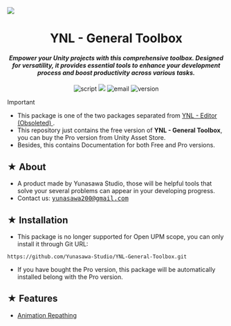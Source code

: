 <img src="https://github.com/user-attachments/assets/c09cb22b-7e91-4ab0-a971-d70e6771ca84"/>

<h1><div align="center"> YNL - General Toolbox </div></h1> 
<h4><div align="center"><i> Empower your Unity projects with this comprehensive toolbox. Designed for versatility, it provides essential tools to enhance your development process and boost productivity across various tasks. </i></div></h4>

<p align="center">
 <img src="https://img.shields.io/badge/Script-DOCUMENTATION-blue.svg" alt="script">
 <img src="https://img.shields.io/badge/YNL-General Toolbox-008F64">
 <img src="https://img.shields.io/badge/Author-Yunasawa Studio-purple.svg" alt="email">
 <img src="https://img.shields.io/badge/Version-2022.3-orange.svg" alt="version">
</p>

> [!Important]
> - This package is one of the two packages separated from <a href="https://github.com/Yunasawa/YNL-Editor--Obsoleted"> YNL - Editor (Obsoleted) </a>.
> - This repository just contains the free version of <b>YNL - General Toolbox</b>, you can buy the Pro version from Unity Asset Store.
> - Besides, this contains Documentation for both Free and Pro versions.

<h2> ★ About </h2>

- A product made by Yunasawa Studio, those will be helpful tools that solve your several problems can appear in your developing progress. <br>
- Contact us: <kbd> yunasawa200@gmail.com </kbd>

<h2> ★ Installation </h2>

- This package is no longer supported for Open UPM scope, you can only install it through Git URL:
```
https://github.com/Yunasawa-Studio/YNL-General-Toolbox.git
```
- If you have bought the Pro version, this package will be automatically installed belong with the Pro version.
  
<h2> ★ Features </h2>

- <a href="https://github.com/Yunasawa-Studio/YNL-General-Toolbox/blob/main/Editor/Mains/Windows/Animation%20Repathing/README.md">Animation Repathing</a>
